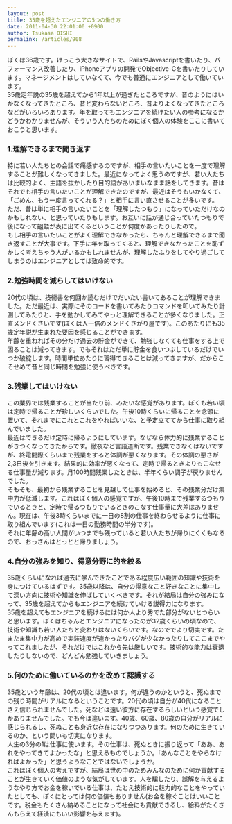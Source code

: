 ```yaml
---
layout: post
title: 35歳を超えたエンジニアの5つの働き方
date: 2011-04-30 22:01:00 +0900
author: Tsukasa OISHI
permalink: /articles/908
---
```



ぼくは36歳です。けっこう大きなサイトで、RailsやJavascriptを書いたり、パフォーマンス改善したり、iPhoneアプリの開発でObjective-Cを書いたりしています。マネージメントはしていなくて、今でも普通にエンジニアとして働いています。  
35歳定年説の35歳を超えてから1年以上が過ぎたところですが、昔のようにはいかなくなってきたところ、昔と変わらないところ、昔よりよくなってきたところなどがいろいろあります。年を取ってもエンジニアを続けたい人の参考になるかどうかわかりませんが、そういう人たちのためにぼく個人の体験をここに書いておこうと思います。  

### 1.理解できるまで聞き返す  
特に若い人たちとの会話で痛感するのですが、相手の言いたいことを一度で理解することが難しくなってきました。最近になってよく思うのですが、若い人たちは比較的よく、主語を抜かしたり目的語があいまいなまま話をしてきます。昔はそれでも相手の言いたいことが理解できたのですが、最近はそうもいかなくて、「ごめん、もう一度言ってくれる？」と相手に言い直させることが多いです。  
ただ、昔は単に相手の言いたいことを「理解したつもり」になっていただけなのかもしれない、と思っていたりもします。お互いに話が通じ合っていたつもりで後になって齟齬が表に出てくるということが何度かあったりしたので。  
もし相手の言いたいことがよく理解できなかったら、ちゃんと理解できるまで聞き返すことが大事です。下手に年を取ってくると、理解できなかったことを恥ずかしく考えちゃう人がいるかもしれませんが、理解したふりをしてやり過ごしてしまうのはエンジニアとしては致命的です。  

### 2.勉強時間を減らしてはいけない  
20代の頃は、技術書を何回か読むだけでだいたい書いてあることが理解できました。ただ最近は、実際にそのコードを書いてみたりコマンドを叩いてみたり計測してみたりと、手を動かしてみてやっと理解できることが多くなりました。正直メンドくさいです(ぼくは人一倍のメンドくさがり屋です)。このあたりにも35歳定年説が生まれた要因を感じることができます。  
年齢を重ねればその分だけ過去の貯金ができて、勉強しなくても仕事をする上で困ることは減ってきます。でもそれはただ単に貯金を食いつぶしているだけでいつか破綻します。時間単位あたりに習得できることは減ってきますが、だからこそせめて昔と同じ時間を勉強に使うべきです。  

### 3.残業してはいけない  
この業界では残業することが当たり前、みたいな感覚があります。ぼくも若い頃は定時で帰ることが珍しいくらいでした。午後10時くらいに帰ることを念頭に置いて、それまでにこれとこれをやればいいな、と予定立ててから仕事に取り組んでいました。  
最近はできるだけ定時に帰るようにしています。なぜなら体力的に残業することがきつくなってきたからです。徹夜など言語道断です。残業できなくはないですが、終電間際くらいまで残業をすると体調が悪くなります。その体調の悪さが2,3日後を引きます。結果的に効率が悪くなって、定時で帰るときよりもこなせる仕事量が減ります。月100時間残業したときは、半年くらい調子が戻りませんでした。  
そもそも、最初から残業することを見越して仕事を始めると、その残業分だけ集中力が低減します。これはぼく個人の感覚ですが、午後10時まで残業するつもりでいるときと、定時で帰るつもりでいるときのこなす仕事量に大差はありません。現在は、午後3時くらいまでに一日の8割の仕事を終わらせるように仕事に取り組んでいます(これは一日の勤務時間の半分です)。  
それに年齢の高い人間がいつまでも残っていると若い人たちが帰りにくくもなるので、おっさんはとっとと帰りましょう。  

### 4.自分の強みを知り、得意分野に的を絞る  
35歳くらいになれば過去に学んできたことである程度広い範囲の知識や技術を身につけているはずです。35歳以降は、自分の得意なこと好きなことに集中して深い方向に技術や知識を伸ばしていくべきです。それが結局は自分の強みになって、35歳を超えてからもエンジニアを続けていける説得力になります。  
35歳を超えてもエンジニアを続けるには何か人より秀でた部分がないとつらいと思います。ぼくはちゃんとエンジニアになったのが32歳くらいの頃なので、技術や知識も若い人たちと変わりはないくらいです。なのででより切実です。たまたま集中力が高めで実装速度が速かったりバグが少なかったりしてここまでやってこれましたが、それだけではこれから先は厳しいです。技術的な能力は衰退したりしないので、どんどん勉強していきましょう。  

### 5.何のために働いているのかを改めて認識する  
35歳という年齢は、20代の頃とは違います。何が違うのかというと、死ぬまでの残り時間がリアルになるということです。20代の頃は自分が40代になることさえ信じられませんでした。死などは遠い彼方に存在するらしいという感覚でしかありませんでした。でも今は違います。40歳、60歳、80歳の自分がリアルに感じられるし、死ぬことも身近な存在になりつつあります。何のために生きているのか、という問いも切実になります。  
人生の3分の1は仕事に使います。その仕事は、死ぬときに振り返って「ああ、あれをやってきてよかったな」と思えるものでしょうか。「あんなことをやらなければよかった」と思うようなことではないでしょうか。  
これはぼく個人の考えですが、結局は世の中のためみんなのために何か貢献することが生きていく価値のような気がしています。人を騙したり、誤解を与えるようなやり方でお金を稼いでいる仕事は、たとえ技術的に魅力的なことをやっていたとしても、ぼくにとっては何の価値もありません(お金を稼ぐことはいいことです。税金もたくさん納めることになって社会にも貢献できるし、給料がたくさんもらえて経済にもいい影響を与えます)。  

